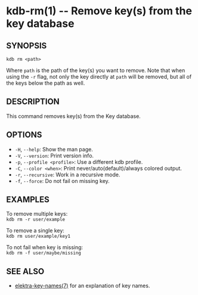 # kdb-rm(1) -- Remove key(s) from the key database

## SYNOPSIS

`kdb rm <path>`

Where `path` is the path of the key(s) you want to remove.
Note that when using the `-r` flag, not only the key directly at `path` will be removed, but all of the keys below the path as well.

## DESCRIPTION

This command removes key(s) from the Key database.

## OPTIONS

- `-H`, `--help`:
  Show the man page.
- `-V`, `--version`:
  Print version info.
- `-p`, `--profile <profile>`:
  Use a different kdb profile.
- `-C`, `--color <when>`:
  Print never/auto(default)/always colored output.
- `-r`, `--recursive`:
  Work in a recursive mode.
- `-f`, `--force`:
  Do not fail on missing key.

## EXAMPLES

To remove multiple keys:<br>
`kdb rm -r user/example`

To remove a single key:<br>
`kdb rm user/example/key1`

To not fail when key is missing:<br>
`kdb rm -f user/maybe/missing`

## SEE ALSO

- [elektra-key-names(7)](elektra-key-names.md) for an explanation of key names.
